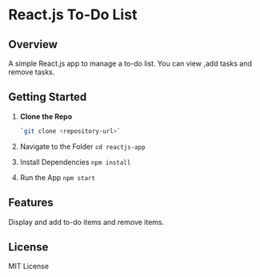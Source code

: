# React.js To-Do List

## Overview
A simple React.js app to manage a to-do list. You can view ,add tasks and remove tasks.

## Getting Started

1. **Clone the Repo**
   ```bash
   `git clone <repository-url>`

2. Navigate to the Folder
    `cd reactjs-app`

3. Install Dependencies
    `npm install`

4. Run the App
    `npm start`

## Features
Display and add to-do items and remove items.

## License
MIT License

